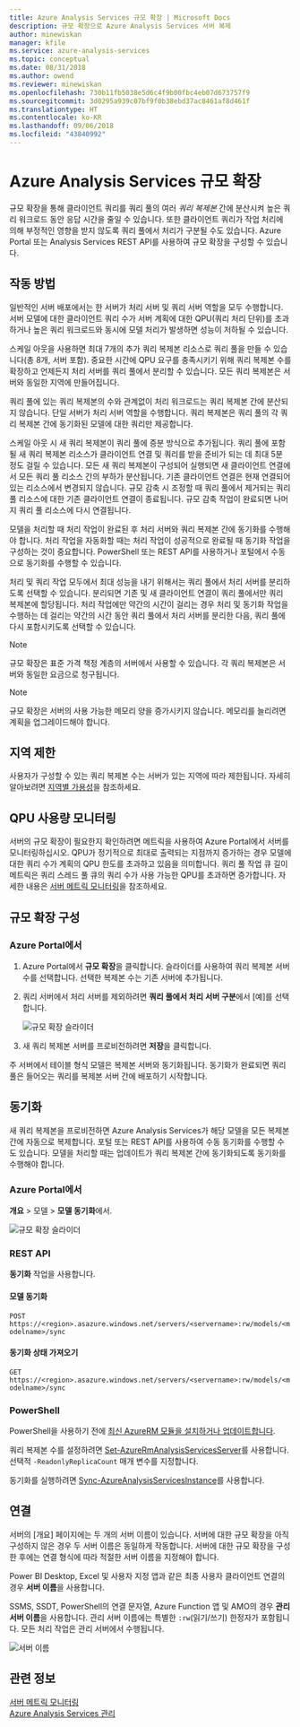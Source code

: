```yaml
---
title: Azure Analysis Services 규모 확장 | Microsoft Docs
description: 규모 확장으로 Azure Analysis Services 서버 복제
author: minewiskan
manager: kfile
ms.service: azure-analysis-services
ms.topic: conceptual
ms.date: 08/31/2018
ms.author: owend
ms.reviewer: minewiskan
ms.openlocfilehash: 730b11fb5038e5d6c4f9b00fbc4eb07d673757f9
ms.sourcegitcommit: 3d0295a939c07bf9f0b38ebd37ac8461af8d461f
ms.translationtype: HT
ms.contentlocale: ko-KR
ms.lasthandoff: 09/06/2018
ms.locfileid: "43840992"
---
```

# <a name="azure-analysis-services-scale-out"></a>Azure Analysis Services 규모 확장

규모 확장을 통해 클라이언트 쿼리를 쿼리 풀의 여러 *쿼리 복제본* 간에 분산시켜 높은 쿼리 워크로드 동안 응답 시간을 줄일 수 있습니다. 또한 클라이언트 쿼리가 작업 처리에 의해 부정적인 영향을 받지 않도록 쿼리 풀에서 처리가 구분될 수도 있습니다. Azure Portal 또는 Analysis Services REST API를 사용하여 규모 확장을 구성할 수 있습니다.

## <a name="how-it-works"></a>작동 방법

일반적인 서버 배포에서는 한 서버가 처리 서버 및 쿼리 서버 역할을 모두 수행합니다. 서버 모델에 대한 클라이언트 쿼리 수가 서버 계획에 대한 QPU(쿼리 처리 단위)를 초과하거나 높은 쿼리 워크로드와 동시에 모델 처리가 발생하면 성능이 저하될 수 있습니다. 

스케일 아웃을 사용하면 최대 7개의 추가 쿼리 복제본 리소스로 쿼리 풀을 만들 수 있습니다(총 8개, 서버 포함). 중요한 시간에 QPU 요구를 충족시키기 위해 쿼리 복제본 수를 확장하고 언제든지 처리 서버를 쿼리 풀에서 분리할 수 있습니다. 모든 쿼리 복제본은 서버와 동일한 지역에 만들어집니다.

쿼리 풀에 있는 쿼리 복제본의 수와 관계없이 처리 워크로드는 쿼리 복제본 간에 분산되지 않습니다. 단일 서버가 처리 서버 역할을 수행합니다. 쿼리 복제본은 쿼리 풀의 각 쿼리 복제본 간에 동기화된 모델에 대한 쿼리만 제공합니다. 

스케일 아웃 시 새 쿼리 복제본이 쿼리 풀에 증분 방식으로 추가됩니다. 쿼리 풀에 포함될 새 쿼리 복제본 리소스가 클라이언트 연결 및 쿼리를 받을 준비가 되는 데 최대 5분 정도 걸릴 수 있습니다. 모든 새 쿼리 복제본이 구성되어 실행되면 새 클라이언트 연결에서 모든 쿼리 풀 리소스 간의 부하가 분산됩니다. 기존 클라이언트 연결은 현재 연결되어 있는 리소스에서 변경되지 않습니다.  규모 감축 시 조정할 때 쿼리 풀에서 제거되는 쿼리 풀 리소스에 대한 기존 클라이언트 연결이 종료됩니다. 규모 감축 작업이 완료되면 나머지 쿼리 풀 리소스에 다시 연결됩니다.

모델을 처리할 때 처리 작업이 완료된 후 처리 서버와 쿼리 복제본 간에 동기화를 수행해야 합니다. 처리 작업을 자동화할 때는 처리 작업이 성공적으로 완료될 때 동기화 작업을 구성하는 것이 중요합니다. PowerShell 또는 REST API를 사용하거나 포털에서 수동으로 동기화를 수행할 수 있습니다. 

처리 및 쿼리 작업 모두에서 최대 성능을 내기 위해서는 쿼리 풀에서 처리 서버를 분리하도록 선택할 수 있습니다. 분리되면 기존 및 새 클라이언트 연결이 쿼리 풀에서만 쿼리 복제본에 할당됩니다. 처리 작업에만 약간의 시간이 걸리는 경우 처리 및 동기화 작업을 수행하는 데 걸리는 약간의 시간 동안 쿼리 풀에서 처리 서버를 분리한 다음, 쿼리 풀에 다시 포함시키도록 선택할 수 있습니다. 

> [!NOTE]
> 규모 확장은 표준 가격 책정 계층의 서버에서 사용할 수 있습니다. 각 쿼리 복제본은 서버와 동일한 요금으로 청구됩니다.

> [!NOTE]
> 규모 확장은 서버의 사용 가능한 메모리 양을 증가시키지 않습니다. 메모리를 늘리려면 계획을 업그레이드해야 합니다.

## <a name="region-limits"></a>지역 제한

사용자가 구성할 수 있는 쿼리 복제본 수는 서버가 있는 지역에 따라 제한됩니다. 자세히 알아보려면 [지역별 가용성](analysis-services-overview.md#availability-by-region)을 참조하세요.

## <a name="monitor-qpu-usage"></a>QPU 사용량 모니터링

 서버의 규모 확장이 필요한지 확인하려면 메트릭을 사용하여 Azure Portal에서 서버를 모니터링하십시오. QPU가 정기적으로 최대로 출력되는 지점까지 증가하는 경우 모델에 대한 쿼리 수가 계획의 QPU 한도를 초과하고 있음을 의미합니다. 쿼리 풀 작업 큐 길이 메트릭은 쿼리 스레드 풀 큐의 쿼리 수가 사용 가능한 QPU를 초과하면 증가합니다. 자세한 내용은 [서버 메트릭 모니터링](analysis-services-monitor.md)을 참조하세요.

## <a name="configure-scale-out"></a>규모 확장 구성

### <a name="in-azure-portal"></a>Azure Portal에서

1. Azure Portal에서 **규모 확장**을 클릭합니다. 슬라이더를 사용하여 쿼리 복제본 서버 수를 선택합니다. 선택한 복제본 수는 기존 서버에 추가됩니다.

2. 쿼리 서버에서 처리 서버를 제외하려면 **쿼리 풀에서 처리 서버 구분**에서 [예]를 선택합니다.

   ![규모 확장 슬라이더](media/analysis-services-scale-out/aas-scale-out-slider.png)

3. 새 쿼리 복제본 서버를 프로비전하려면 **저장**을 클릭합니다. 

주 서버에서 테이블 형식 모델은 복제본 서버와 동기화됩니다. 동기화가 완료되면 쿼리 풀은 들어오는 쿼리를 복제본 서버 간에 배포하기 시작합니다. 


## <a name="synchronization"></a>동기화 

새 쿼리 복제본을 프로비전하면 Azure Analysis Services가 해당 모델을 모든 복제본 간에 자동으로 복제합니다. 포털 또는 REST API를 사용하여 수동 동기화를 수행할 수도 있습니다. 모델을 처리할 때는 업데이트가 쿼리 복제본 간에 동기화되도록 동기화를 수행해야 합니다.

### <a name="in-azure-portal"></a>Azure Portal에서

**개요** > 모델 > **모델 동기화**에서.

![규모 확장 슬라이더](media/analysis-services-scale-out/aas-scale-out-sync.png)

### <a name="rest-api"></a>REST API
**동기화** 작업을 사용합니다.

#### <a name="synchronize-a-model"></a>모델 동기화   
`POST https://<region>.asazure.windows.net/servers/<servername>:rw/models/<modelname>/sync`

#### <a name="get-sync-status"></a>동기화 상태 가져오기  
`GET https://<region>.asazure.windows.net/servers/<servername>:rw/models/<modelname>/sync`

### <a name="powershell"></a>PowerShell
PowerShell을 사용하기 전에 [최신 AzureRM 모듈을 설치하거나 업데이트합니다](https://github.com/Azure/azure-powershell/releases). 

쿼리 복제본 수를 설정하려면 [Set-AzureRmAnalysisServicesServer](https://docs.microsoft.com/powershell/module/azurerm.analysisservices/set-azurermanalysisservicesserver)를 사용합니다. 선택적 `-ReadonlyReplicaCount` 매개 변수를 지정합니다.

동기화를 실행하려면 [Sync-AzureAnalysisServicesInstance](https://docs.microsoft.com/powershell/module/azurerm.analysisservices/sync-azureanalysisservicesinstance)를 사용합니다.



## <a name="connections"></a>연결

서버의 [개요] 페이지에는 두 개의 서버 이름이 있습니다. 서버에 대한 규모 확장을 아직 구성하지 않은 경우 두 서버 이름은 동일하게 작동합니다. 서버에 대한 규모 확장을 구성한 후에는 연결 형식에 따라 적절한 서버 이름을 지정해야 합니다. 

Power BI Desktop, Excel 및 사용자 지정 앱과 같은 최종 사용자 클라이언트 연결의 경우 **서버 이름**을 사용합니다. 

SSMS, SSDT, PowerShell의 연결 문자열, Azure Function 앱 및 AMO의 경우 **관리 서버 이름**을 사용합니다. 관리 서버 이름에는 특별한 `:rw`(읽기/쓰기) 한정자가 포함됩니다. 모든 처리 작업은 관리 서버에서 수행됩니다.

![서버 이름](media/analysis-services-scale-out/aas-scale-out-name.png)

## <a name="related-information"></a>관련 정보

[서버 메트릭 모니터링](analysis-services-monitor.md)   
[Azure Analysis Services 관리](analysis-services-manage.md) 

